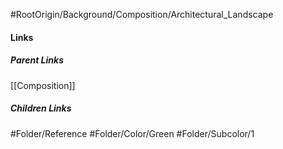 #RootOrigin/Background/Composition/Architectural_Landscape
#### Links
##### Parent Links
[[Composition]]
##### Children Links
#Folder/Reference
#Folder/Color/Green
#Folder/Subcolor/1
